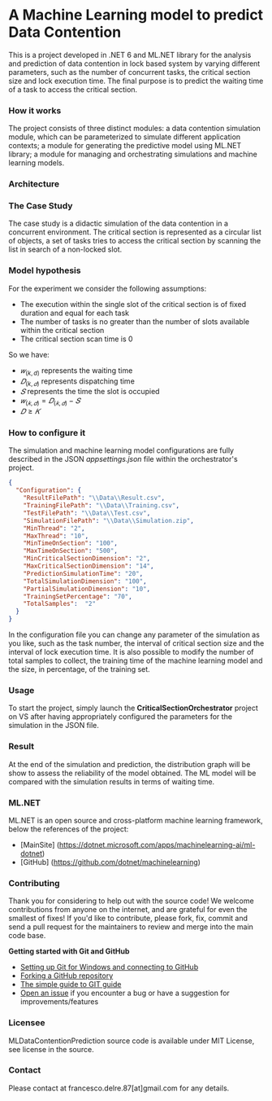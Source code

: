 # A Machine Learning model to predict Data Contention

This is a project developed in .NET 6 and ML.NET library for the analysis and prediction of data contention in lock based system by varying different parameters, such as the number of concurrent tasks, the critical section size and lock execution time. The final purpose is to predict the waiting time of a task to access the critical section.

### How it works
The project consists of three distinct modules: a data contention simulation module, which can be parameterized to simulate different application contexts; a module for generating the predictive model using ML.NET library; a module for managing and orchestrating simulations and machine learning models.

### Architecture


### The Case Study
The case study is a didactic simulation of the data contention in a concurrent environment. The critical section is represented as a circular list of objects, a set of tasks tries to access the critical section by scanning the list in search of a non-locked slot.

### Model hypothesis
For the experiment we consider the following assumptions:

* The execution within the single slot of the critical section is of fixed duration and equal for each task
* The number of tasks is no greater than the number of slots available within the critical section
* The critical section scan time is 0

So we have:

* $𝑤_(k, d)$ represents the waiting time
* $𝐷_(k,𝑑)$ represents dispatching time
* $𝑆$ represents the time the slot is occupied
* $𝑤_(𝑘,𝑑)=𝐷_(𝑘,𝑑)−𝑆$
* $𝐷≥𝐾$

### How to configure it
The simulation and machine learning model configurations are fully described in the JSON *appsettings.json* file within the orchestrator's project.

```json
{
  "Configuration": {
    "ResultFilePath": "\\Data\\Result.csv",
    "TrainingFilePath": "\\Data\\Training.csv",
    "TestFilePath": "\\Data\\Test.csv",
    "SimulationFilePath": "\\Data\\Simulation.zip",
    "MinThread": "2",
    "MaxThread": "10",
    "MinTimeOnSection": "100",
    "MaxTimeOnSection": "500",
    "MinCriticalSectionDimension": "2",
    "MaxCriticalSectionDimension": "14",
    "PredictionSimulationTime": "20",
    "TotalSimulationDimension": "100",
    "PartialSimulationDimension": "10",
    "TrainingSetPercentage": "70",
    "TotalSamples":  "2"
  }
}
```

In the configuration file you can change any parameter of the simulation as you like, such as the task number, the interval of critical section size and the interval of lock execution time. It is also possible to modify the number of total samples to collect, the training time of the machine learning model and the size, in percentage, of the training set.

### Usage
To start the project, simply launch the **CriticalSectionOrchestrator** project on VS after having appropriately configured the parameters for the simulation in the JSON file.

### Result
At the end of the simulation and prediction, the distribution graph will be show to assess the reliability of the model obtained. The ML model will be compared with the simulation results in terms of waiting time.



### ML.NET
ML.NET is an open source and cross-platform machine learning framework, below the references of the project:
 * [MainSite] (https://dotnet.microsoft.com/apps/machinelearning-ai/ml-dotnet)
 * [GitHub] (https://github.com/dotnet/machinelearning)

### Contributing
Thank you for considering to help out with the source code! We welcome contributions from anyone on the internet, and are grateful for even the smallest of fixes!
If you'd like to contribute, please fork, fix, commit and send a pull request for the maintainers to review and merge into the main code base.

**Getting started with Git and GitHub**

 * [Setting up Git for Windows and connecting to GitHub](http://help.github.com/win-set-up-git/)
 * [Forking a GitHub repository](http://help.github.com/fork-a-repo/)
 * [The simple guide to GIT guide](http://rogerdudler.github.com/git-guide/)
 * [Open an issue](https://github.com/engineering87/MLDataContentionPrediction/issues) if you encounter a bug or have a suggestion for improvements/features

### Licensee
MLDataContentionPrediction source code is available under MIT License, see license in the source.

### Contact
Please contact at francesco.delre.87[at]gmail.com for any details.
